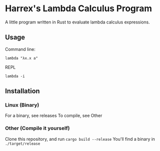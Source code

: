 # Harrex's Lambda Calculus Program
A little program written in Rust to evaluate lambda calculus expressions.

## Usage
Command line:
```
lambda "λx.x a"
```
REPL
```
lambda -i
```

## Installation
### Linux (Binary)
For a binary, see releases
To compile, see Other

### Other (Compile it yourself)
Clone this repository, and run 
```cargo build --release```
You'll find a binary in `./target/release`


